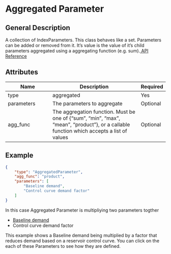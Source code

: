 # Aggregated Parameter

## General Description

A collection of IndexParameters. This class behaves like a set. Parameters can be added or removed from it. It’s value is the value of it’s child parameters aggregated using a aggregating function (e.g. sum).[ API Reference](https://pywr.github.io/pywr-docs/master/api/generated/pywr.parameters.AggregatedParameter.html#pywr.parameters.AggregatedParameter)



## Attributes

<table><thead><tr><th width="154">Name</th><th width="395">Description</th><th>Required</th></tr></thead><tbody><tr><td>type</td><td>aggregated</td><td>Yes</td></tr><tr><td>parameters</td><td>The parameters to aggregate</td><td>Optional</td></tr><tr><td>agg_func</td><td>The aggregation function. Must be one of {“sum”, “min”, “max”, “mean”, “product”}, or a callable function which accepts a list of values</td><td>Optional</td></tr></tbody></table>

## Example

```json
{
	"type": "AggregatedParameter",
	"agg_func": "product",
	"parameters": [
		"Baseline demand",
		"Control curve demand factor"
	]
}
```

In this case Aggregated Parameter is multipliying two parameters togther

* [Baseline demand](https://water-strategy.gitbook.io/water-strategy/modelling-fundamentals/parameters/constant#example)
* Control curve demand factor

This example shows a Baseline demand being multiplied by a factor that reduces demand based on a reservoir control curve. You can click on the each of these Parameters to see how they are defined. &#x20;
